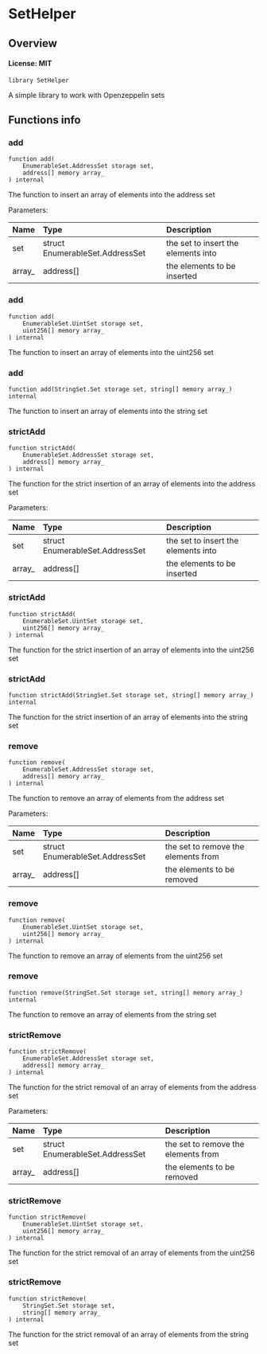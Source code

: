 # SetHelper

## Overview

#### License: MIT

```solidity
library SetHelper
```

A simple library to work with Openzeppelin sets
## Functions info

### add

```solidity
function add(
    EnumerableSet.AddressSet storage set,
    address[] memory array_
) internal
```

The function to insert an array of elements into the address set


Parameters:

| Name   | Type                            | Description                          |
| :----- | :------------------------------ | :----------------------------------- |
| set    | struct EnumerableSet.AddressSet | the set to insert the elements into  |
| array_ | address[]                       | the elements to be inserted          |

### add

```solidity
function add(
    EnumerableSet.UintSet storage set,
    uint256[] memory array_
) internal
```

The function to insert an array of elements into the uint256 set
### add

```solidity
function add(StringSet.Set storage set, string[] memory array_) internal
```

The function to insert an array of elements into the string set
### strictAdd

```solidity
function strictAdd(
    EnumerableSet.AddressSet storage set,
    address[] memory array_
) internal
```

The function for the strict insertion of an array of elements into the address set


Parameters:

| Name   | Type                            | Description                          |
| :----- | :------------------------------ | :----------------------------------- |
| set    | struct EnumerableSet.AddressSet | the set to insert the elements into  |
| array_ | address[]                       | the elements to be inserted          |

### strictAdd

```solidity
function strictAdd(
    EnumerableSet.UintSet storage set,
    uint256[] memory array_
) internal
```

The function for the strict insertion of an array of elements into the uint256 set
### strictAdd

```solidity
function strictAdd(StringSet.Set storage set, string[] memory array_) internal
```

The function for the strict insertion of an array of elements into the string set
### remove

```solidity
function remove(
    EnumerableSet.AddressSet storage set,
    address[] memory array_
) internal
```

The function to remove an array of elements from the address set


Parameters:

| Name   | Type                            | Description                          |
| :----- | :------------------------------ | :----------------------------------- |
| set    | struct EnumerableSet.AddressSet | the set to remove the elements from  |
| array_ | address[]                       | the elements to be removed           |

### remove

```solidity
function remove(
    EnumerableSet.UintSet storage set,
    uint256[] memory array_
) internal
```

The function to remove an array of elements from the uint256 set
### remove

```solidity
function remove(StringSet.Set storage set, string[] memory array_) internal
```

The function to remove an array of elements from the string set
### strictRemove

```solidity
function strictRemove(
    EnumerableSet.AddressSet storage set,
    address[] memory array_
) internal
```

The function for the strict removal of an array of elements from the address set


Parameters:

| Name   | Type                            | Description                          |
| :----- | :------------------------------ | :----------------------------------- |
| set    | struct EnumerableSet.AddressSet | the set to remove the elements from  |
| array_ | address[]                       | the elements to be removed           |

### strictRemove

```solidity
function strictRemove(
    EnumerableSet.UintSet storage set,
    uint256[] memory array_
) internal
```

The function for the strict removal of an array of elements from the uint256 set
### strictRemove

```solidity
function strictRemove(
    StringSet.Set storage set,
    string[] memory array_
) internal
```

The function for the strict removal of an array of elements from the string set